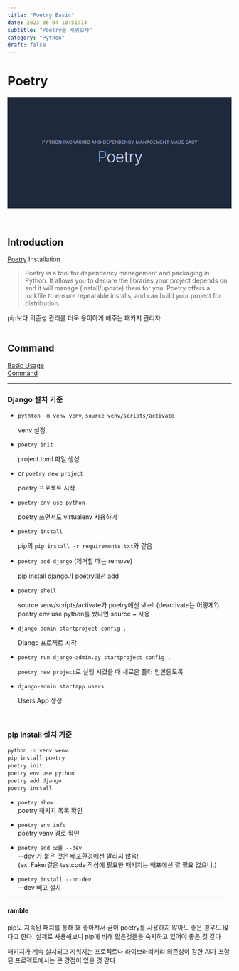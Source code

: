 ```yaml
---
title: "Poetry Basic"
date: 2023-06-04 10:51:13
subtitle: "Poetry를 배워보자"
category: "Python"
draft: false
---
```


# Poetry

![poetry](./poetry.png)

<br/>

## Introduction

[Poetry](https://python-poetry.org/docs/) Installation

> Poetry is a tool for dependency management and packaging in Python. It allows you to declare the libraries your project depends on and it will manage (install/update) them for you. Poetry offers a lockfile to ensure repeatable installs, and can build your project for distribution.

pip보다 의존성 관리를 더욱 용이하게 해주는 패키지 관리자  
<br/>

## Command

[Basic Usage](https://python-poetry.org/docs/basic-usage/)  
[Command](https://python-poetry.org/docs/cli/)

---

### Django 설치 기준

- `pythton -m venv venv`, `source venv/scripts/activate`

  venv 설정

- `poetry init`

  project.toml 파일 생성

- or `poetry new project`

  poetry 프로젝트 시작

- `poetry env use python`

  poetry 쓰면서도 virtualenv 사용하기

- `poetry install`

  pip의 `pip install -r requirements.txt`와 같음

- `poetry add django` (제거할 때는 remove)

  pip install django가 poetry에선 add

- `poetry shell`

  source venv/scripts/activate가 poetry에선 shell (deactivate는 어떻게?)
  poetry env use python를 썼다면 source ~ 사용

- `django-admin startproject config .`

  Django 프로젝트 시작

- `poetry run django-admin.py startproject config .`

  `poetry new project`로 실행 시켰을 때 새로운 폴더 안만들도록

- `django-admin startapp users`

  Users App 생성

<br/>

### pip install 설치 기준

```bash
python -m venv venv
pip install poetry
poetry init
poetry env use python
poetry add django
poetry install
```

- `poetry show`  
  poetry 패키지 목록 확인

- `poetry env info`  
  poetry venv 경로 확인

- `poetry add 모듈 --dev`  
  --dev 가 붙은 것은 배포환경에선 깔리지 않음!  
  (ex. Faker같은 testcode 작성에 필요한 패키지는 배포에선 깔 필요 없으니.)

- `poetry install --no-dev`  
  --dev 빼고 설치

---

#### ramble

pip도 지속된 패치를 통해 꽤 좋아져서 굳이 poetry를 사용하지 않아도 좋은 경우도 많다고 한다. 실제로 사용해보니 pip에 비해 많은것들을 숙지하고 있어야 좋은 것 같다

패키지가 계속 설치되고 지워지는 프로젝트나 라이브러리끼리 의존성이 강한 AI가 포함된 프로젝트에서는 큰 강점이 있을 것 같다
